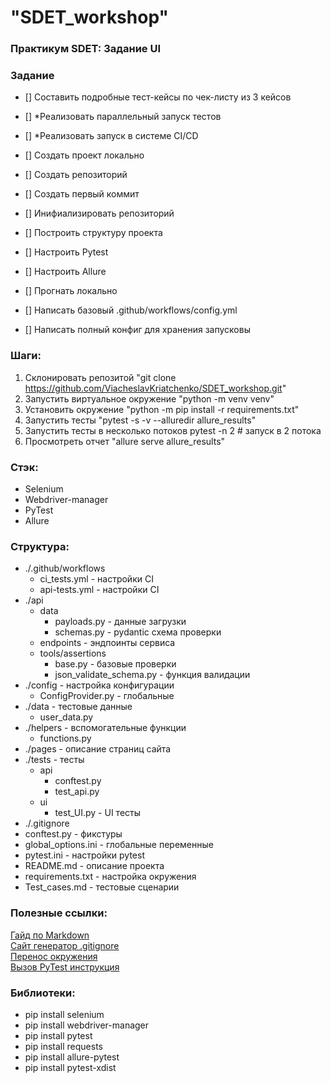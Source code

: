# "SDET_workshop"
### Практикум SDET: Задание UI
### Задание

- [] Составить подробные тест-кейсы по чек-листу из 3 кейсов
- [] *Реализовать параллельный запуск тестов
- [] *Реализовать запуск в системе CI/CD  
  
- [] Создать проект локально
- [] Создать репозиторий
- [] Создать первый коммит
- [] Инифиализировать репозиторий
- [] Построить структуру проекта
- [] Настроить Pytest
- [] Настроить Allure
- [] Прогнать локально
- [] Написать базовый .github/workflows/config.yml
- [] Написать полный конфиг для хранения запусковы

### Шаги:
1. Склонировать репозитой "git clone https://github.com/ViacheslavKriatchenko/SDET_workshop.git"
2. Запустить виртуальное окружение "python -m venv venv"
3. Установить окружение "python -m pip install -r requirements.txt"
4. Запустить тесты "pytest -s -v --alluredir allure_results"
5. Запустить тесты в несколько потоков pytest -n 2  # запуск в 2 потока
6. Просмотреть отчет "allure serve allure_results"

### Стэк:
- Selenium
- Webdriver-manager
- PyTest
- Allure

### Структура:
- ./.github/workflows
    - ci_tests.yml - настройки CI
    - api-tests.yml - настройки CI
- ./api
    - data
        - payloads.py - данные загрузки
        - schemas.py - pydantic схема проверки
    - endpoints - эндпоинты сервиса
    - tools/assertions
        - base.py - базовые проверки
        - json_validate_schema.py - функция валидации
- ./config - настройка конфигурации
    - ConfigProvider.py - глобальные 
- ./data - тестовые данные
    - user_data.py
- ./helpers - вспомогательные функции
    - functions.py
- ./pages - описание страниц сайта
- ./tests - тесты
    - api
        - conftest.py
        - test_api.py
    - ui
        - test_UI.py - UI тесты
- ./.gitignore
- conftest.py - фикстуры
- global_options.ini - глобальные переменные
- pytest.ini - настройки pytest
- README.md - описание проекта
- requirements.txt - настройка окружения
- Test_cases.md - тестовые сценарии

### Полезные ссылки:
[Гайд по Markdown](https://www.markdownguide.org/basic-syntax/)  
[Сайт генератор .gitignore](https://www.toptal.com/developers/gitignore)  
[Перенос окружения](https://pip.pypa.io/en/stable/cli/pip_freeze/)  
[Вызов PyTest инструкция](https://pytest-docs-ru.readthedocs.io/ru/latest/usage.html)

### Библиотеки:
- pip install selenium
- pip install webdriver-manager
- pip install pytest
- pip install requests
- pip install allure-pytest
- pip install pytest-xdist